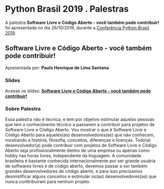 # Python Brasil 2019 . Palestras


A palestra **Software Livre e Código Aberto - você também pode contribuir!** foi apresentada no dia 26/10/2019, durante a [Conferência Python Brasil 2019](http://2019.pythonbrasil.org.br).


## Software Livre e Código Aberto - você também pode contribuir!
Apresentada por: **Paulo Henrique de Lima Santana**

### Slides
Acesse os slides: **[Software Livre e Código Aberto - você também pode contribuir!](./pybr2019-paulo-henrique-de-software-livre-e-codigo-aberto.pdf)**


### Sobre Palestra
Essa palestra não é tecnica, e tem por objetivo estimular aquelas pessoas que tem o conhecimento técnico a passarem a contribuir para projetos de Software Livre e Código Aberto. Vou mostrar o que é Software Livre e Código Aberto para aqueles(as) desenvolvedores(as) que não conhecem, mostrando a história, filosofia, conceitos, diferenças e licenças.  Todo(a) desenvolvedor(a) pode contribuir com projetos de Software Livre e Código Aberto seja profissionalmente dentro de uma empresa ou apenas como hobby nas horas livres, independente da linguagem. A comunidade brasileira é bastante conhecida internacionalmente por ser grande usuária de softwares  livres e de código aberto, devemos passar a ser também grandes desenvolvedores de código aberto, e para isso precisamos desmistificar alguns conceitos e estimular os(as) desenvolvedores(as) que nunca conttribuiram para nenhum projeto.




